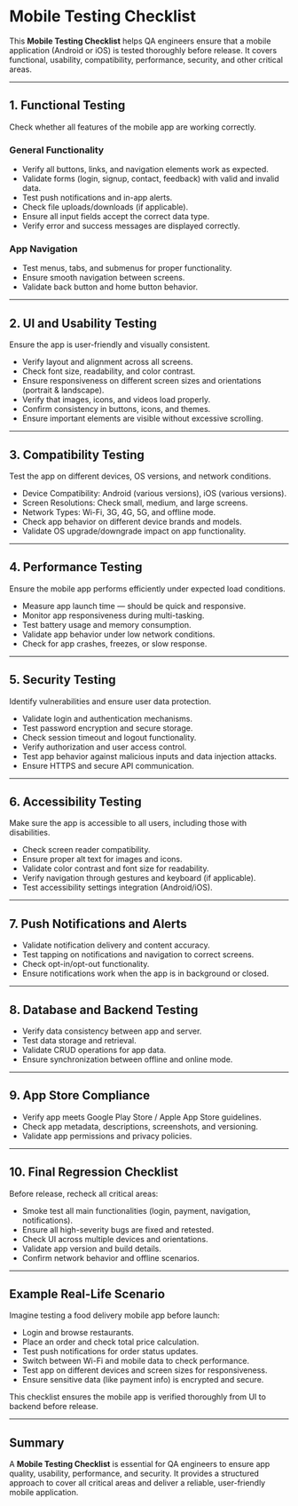 # Mobile Testing Checklist

This **Mobile Testing Checklist** helps QA engineers ensure that a mobile application (Android or iOS) is tested thoroughly before release. It covers functional, usability, compatibility, performance, security, and other critical areas.

---

## 1. Functional Testing

Check whether all features of the mobile app are working correctly.

### General Functionality
- Verify all buttons, links, and navigation elements work as expected.
- Validate forms (login, signup, contact, feedback) with valid and invalid data.
- Test push notifications and in-app alerts.
- Check file uploads/downloads (if applicable).
- Ensure all input fields accept the correct data type.
- Verify error and success messages are displayed correctly.

### App Navigation
- Test menus, tabs, and submenus for proper functionality.
- Ensure smooth navigation between screens.
- Validate back button and home button behavior.

---

## 2. UI and Usability Testing

Ensure the app is user-friendly and visually consistent.

- Verify layout and alignment across all screens.
- Check font size, readability, and color contrast.
- Ensure responsiveness on different screen sizes and orientations (portrait & landscape).
- Verify that images, icons, and videos load properly.
- Confirm consistency in buttons, icons, and themes.
- Ensure important elements are visible without excessive scrolling.

---

## 3. Compatibility Testing

Test the app on different devices, OS versions, and network conditions.

- Device Compatibility: Android (various versions), iOS (various versions).
- Screen Resolutions: Check small, medium, and large screens.
- Network Types: Wi-Fi, 3G, 4G, 5G, and offline mode.
- Check app behavior on different device brands and models.
- Validate OS upgrade/downgrade impact on app functionality.

---

## 4. Performance Testing

Ensure the mobile app performs efficiently under expected load conditions.

- Measure app launch time — should be quick and responsive.
- Monitor app responsiveness during multi-tasking.
- Test battery usage and memory consumption.
- Validate app behavior under low network conditions.
- Check for app crashes, freezes, or slow response.

---

## 5. Security Testing

Identify vulnerabilities and ensure user data protection.

- Validate login and authentication mechanisms.
- Test password encryption and secure storage.
- Check session timeout and logout functionality.
- Verify authorization and user access control.
- Test app behavior against malicious inputs and data injection attacks.
- Ensure HTTPS and secure API communication.

---

## 6. Accessibility Testing

Make sure the app is accessible to all users, including those with disabilities.

- Check screen reader compatibility.
- Ensure proper alt text for images and icons.
- Validate color contrast and font size for readability.
- Verify navigation through gestures and keyboard (if applicable).
- Test accessibility settings integration (Android/iOS).

---

## 7. Push Notifications and Alerts

- Validate notification delivery and content accuracy.
- Test tapping on notifications and navigation to correct screens.
- Check opt-in/opt-out functionality.
- Ensure notifications work when the app is in background or closed.

---

## 8. Database and Backend Testing

- Verify data consistency between app and server.
- Test data storage and retrieval.
- Validate CRUD operations for app data.
- Ensure synchronization between offline and online mode.

---

## 9. App Store Compliance

- Verify app meets Google Play Store / Apple App Store guidelines.
- Check app metadata, descriptions, screenshots, and versioning.
- Validate app permissions and privacy policies.

---

## 10. Final Regression Checklist

Before release, recheck all critical areas:

- Smoke test all main functionalities (login, payment, navigation, notifications).
- Ensure all high-severity bugs are fixed and retested.
- Check UI across multiple devices and orientations.
- Validate app version and build details.
- Confirm network behavior and offline scenarios.

---

## Example Real-Life Scenario

Imagine testing a food delivery mobile app before launch:

- Login and browse restaurants.
- Place an order and check total price calculation.
- Test push notifications for order status updates.
- Switch between Wi-Fi and mobile data to check performance.
- Test app on different devices and screen sizes for responsiveness.
- Ensure sensitive data (like payment info) is encrypted and secure.

This checklist ensures the mobile app is verified thoroughly from UI to backend before release.

---

## Summary

A **Mobile Testing Checklist** is essential for QA engineers to ensure app quality, usability, performance, and security.
It provides a structured approach to cover all critical areas and deliver a reliable, user-friendly mobile application.
